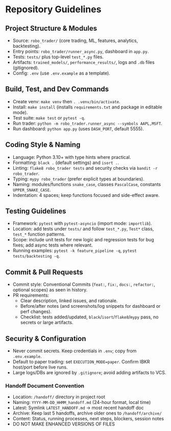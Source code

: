 # Repository Guidelines

## Project Structure & Modules
- Source: `robo_trader/` (core trading, ML, features, analytics, backtesting).
- Entry points: `robo_trader/runner_async.py`, dashboard in `app.py`.
- Tests: `tests/` plus top-level `test_*.py` files.
- Artifacts: `trained_models/`, `performance_results/`, logs and `.db` files (gitignored).
- Config: `.env` (use `.env.example` as a template).

## Build, Test, and Dev Commands
- Create venv: `make venv` then `. .venv/bin/activate`.
- Install: `make install` (installs `requirements.txt` and package in editable mode).
- Test suite: `make test` or `pytest -q`.
- Run trader: `python -m robo_trader.runner_async --symbols AAPL,MSFT`.
- Run dashboard: `python app.py` (uses `DASH_PORT`, default 5555).

## Coding Style & Naming
- Language: Python 3.10+ with type hints where practical.
- Formatting: `black .` (default settings) and `isort .`.
- Linting: `flake8 robo_trader tests` and security checks via `bandit -r robo_trader`.
- Typing: `mypy robo_trader` (prefer explicit types at boundaries).
- Naming: modules/functions `snake_case`, classes `PascalCase`, constants `UPPER_SNAKE_CASE`.
- Indentation: 4 spaces; keep functions focused and side-effect aware.

## Testing Guidelines
- Framework: `pytest` with `pytest-asyncio` (import mode: `importlib`).
- Location: add tests under `tests/` and follow `test_*.py`, `Test*` class, `test_*` function patterns.
- Scope: include unit tests for new logic and regression tests for bug fixes; add async tests where relevant.
- Running examples: `pytest -k feature_pipeline -q`, `pytest tests/backtesting -q`.

## Commit & Pull Requests
- Commit style: Conventional Commits (`feat:`, `fix:`, `docs:`, `refactor:`, optional scopes) as seen in history.
- PR requirements:
  - Clear description, linked issues, and rationale.
  - Before/after notes (and screenshots/log snippets for dashboard or perf changes).
  - Checklist: tests added/updated, `black`/`isort`/`flake8`/`mypy` pass, no secrets or large artifacts.

## Security & Configuration
- Never commit secrets. Keep credentials in `.env`; copy from `.env.example`.
- Default to paper trading: set `EXECUTION_MODE=paper`. Confirm IBKR host/port before live runs.
- Large logs/DBs are ignored by `.gitignore`; avoid adding artifacts to VCS.

### Handoff Document Convention
- Location: `/handoff/` directory in project root
- Naming: `YYYY-MM-DD_HHMM_handoff.md` (24-hour format, local time)
- Latest: Symlink `LATEST_HANDOFF.md` → most recent handoff doc
- Archive: Keep last 5 handoffs, archive older ones to `/handoff/archive/`
- Content: Status, running processes, next steps, blockers, session notes
- DO NOT MAKE ENHANCED VERSIONS OF FILES
